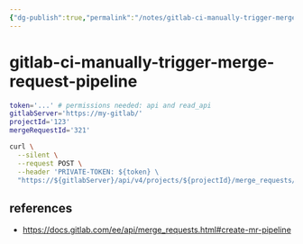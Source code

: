 ```yaml
---
{"dg-publish":true,"permalink":"/notes/gitlab-ci-manually-trigger-merge-request-pipeline/","dgHomeLink":true,"dgPassFrontmatter":false,"dgShowBacklinks":true,"dgShowLocalGraph":false}
---
```


# gitlab-ci-manually-trigger-merge-request-pipeline

```bash
token='...' # permissions needed: api and read_api
gitlabServer='https://my-gitlab/'
projectId='123'
mergeRequestId='321'

curl \
  --silent \
  --request POST \
  --header 'PRIVATE-TOKEN: ${token} \
  "https://${gitlabServer}/api/v4/projects/${projectId}/merge_requests/${mergeRequestId}/pipelines"
```

## references

- <https://docs.gitlab.com/ee/api/merge_requests.html#create-mr-pipeline>
